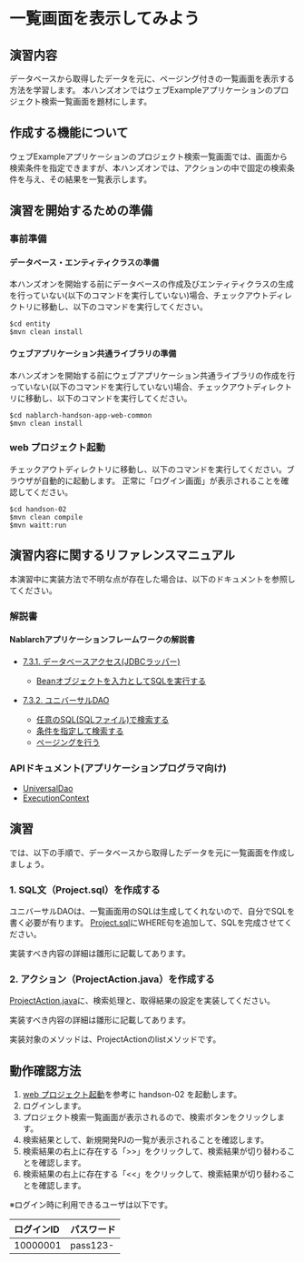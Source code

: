 一覧画面を表示してみよう
==================================

## 演習内容
データベースから取得したデータを元に、ページング付きの一覧画面を表示する方法を学習します。
  本ハンズオンではウェブExampleアプリケーションのプロジェクト検索一覧画面を題材にします。

## 作成する機能について

ウェブExampleアプリケーションのプロジェクト検索一覧画面では、画面から検索条件を指定できますが、本ハンズオンでは、アクションの中で固定の検索条件を与え、その結果を一覧表示します。

## 演習を開始するための準備

### 事前準備

#### データベース・エンティティクラスの準備
本ハンズオンを開始する前にデータベースの作成及びエンティティクラスの生成を行っていない(以下のコマンドを実行していない)場合、チェックアウトディレクトリに移動し、以下のコマンドを実行してください。

    $cd entity
    $mvn clean install

#### ウェブアプリケーション共通ライブラリの準備
本ハンズオンを開始する前にウェブアプリケーション共通ライブラリの作成を行っていない(以下のコマンドを実行していない)場合、チェックアウトディレクトリに移動し、以下のコマンドを実行してください。

    $cd nablarch-handson-app-web-common
    $mvn clean install

### web プロジェクト起動
チェックアウトディレクトリに移動し、以下のコマンドを実行してください。ブラウザが自動的に起動します。
正常に「ログイン画面」が表示されることを確認してください。

    $cd handson-02
    $mvn clean compile
    $mvn waitt:run

## 演習内容に関するリファレンスマニュアル
本演習中に実装方法で不明な点が存在した場合は、以下のドキュメントを参照してください。

### 解説書

#### Nablarchアプリケーションフレームワークの解説書
- [7.3.1. データベースアクセス(JDBCラッパー)](https://nablarch.github.io/docs/5u19/doc/application_framework/application_framework/libraries/database/database.html#jdbc)
	- [Beanオブジェクトを入力としてSQLを実行する](https://nablarch.github.io/docs/5u19/doc/application_framework/application_framework/libraries/database/database.html#database-input-bean)

- [7.3.2. ユニバーサルDAO](https://nablarch.github.io/docs/5u19/doc/application_framework/application_framework/libraries/database/universal_dao.html#dao)
	- [任意のSQL(SQLファイル)で検索する](https://nablarch.github.io/docs/5u19/doc/application_framework/application_framework/libraries/database/universal_dao.html#sql-sql)
	- [条件を指定して検索する](https://nablarch.github.io/docs/5u19/doc/application_framework/application_framework/libraries/database/universal_dao.html#universal-dao-search-with-condition)
	- [ページングを行う](https://nablarch.github.io/docs/5u19/doc/application_framework/application_framework/libraries/database/universal_dao.html#universal-dao-paging)

### APIドキュメント(アプリケーションプログラマ向け)
- [UniversalDao](https://nablarch.github.io/docs/5u19/javadoc/nablarch/common/dao/UniversalDao.html)
- [ExecutionContext](https://nablarch.github.io/docs/5u19/publishedApi/nablarch-all/publishedApiDoc/programmer/nablarch/fw/ExecutionContext.html)

## 演習
では、以下の手順で、データベースから取得したデータを元に一覧画面を作成しましょう。

### 1. SQL文（Project.sql）を作成する
ユニバーサルDAOは、一覧画面用のSQLは生成してくれないので、自分でSQLを書く必要が有ります。
  [Project.sql](./src/main/resources/com/nablarch/example/app/entity/Project.sql)にWHERE句を追加して、SQLを完成させてください。

実装すべき内容の詳細は雛形に記載してあります。


### 2. アクション（ProjectAction.java）を作成する
[ProjectAction.java](./src/main/java/com/nablarch/example/app/web/action/ProjectAction.java)に、検索処理と、取得結果の設定を実装してください。

実装すべき内容の詳細は雛形に記載してあります。

実装対象のメソッドは、ProjectActionのlistメソッドです。


## 動作確認方法

1. [web プロジェクト起動](#web-プロジェクト起動)を参考に handson-02 を起動します。
2. ログインします。
3. プロジェクト検索一覧画面が表示されるので、検索ボタンをクリックします。
4. 検索結果として、新規開発PJの一覧が表示されることを確認します。
5. 検索結果の右上に存在する「>>」をクリックして、検索結果が切り替わることを確認します。
6. 検索結果の右上に存在する「<<」をクリックして、検索結果が切り替わることを確認します。

※ログイン時に利用できるユーザは以下です。

| ログインID | パスワード |
|:-------- |:---------|
| 10000001 | pass123- |
